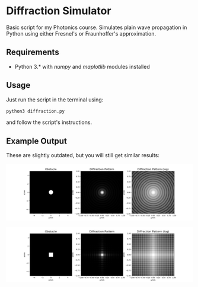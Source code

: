 # Diffraction Simulator
Basic script for my Photonics course. Simulates plain wave propagation in Python using either Fresnel's or Fraunhoffer's approximation. 

## Requirements

- Python 3.* with _numpy_ and _maplotlib_ modules installed 

## Usage

Just run the script in the terminal using:
  ```bash
  python3 diffraction.py
 ```
and follow the script's instructions.

## Example Output

These are slightly outdated, but you will still get similar results:

<p align="center"> 
<img src="examples/example1.png">
</p>

<p align="center"> 
<img src="examples/example2.png">
</p>
